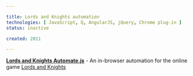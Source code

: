 ```yaml
---

title: Lords and Knights automation
technologies: [ JavaScript, Q, AngularJS, jQuery, Chrome plug-in ]
status: inactive

created: 2011

---
```



__[Lords and Knights Automate.js](https://github.com/nikku/lordsandknights.automate.js)__ - An in-browser automation for the online game [Lords and Knights](http://lordsandknights.com/en_US/)